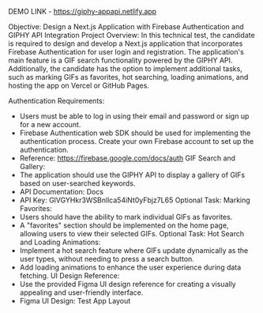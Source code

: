 DEMO LINK - https://giphy-appapi.netlify.app

Objective: Design a Next.js Application with Firebase Authentication and GIPHY API Integration
Project Overview:
In this technical test, the candidate is required to design and develop a Next.js application that incorporates Firebase Authentication for user login and registration. The application's main feature is a GIF search functionality powered by the GIPHY API. Additionally, the candidate has the option to implement additional tasks, such as marking GIFs as favorites, hot searching, loading animations, and hosting the app on Vercel or GitHub Pages.

Authentication Requirements:
- Users must be able to log in using their email and password or sign up for a new account.
- Firebase Authentication web SDK should be used for implementing the authentication process. Create your own Firebase account to set up the authentication.
- Reference: https://firebase.google.com/docs/auth
GIF Search and Gallery:
- The application should use the GIPHY API to display a gallery of GIFs based on user-searched keywords.
- API Documentation: Docs
- API Key: GlVGYHkr3WSBnllca54iNt0yFbjz7L65
Optional Task: Marking Favorites:
- Users should have the ability to mark individual GIFs as favorites.
- A "favorites" section should be implemented on the home page, allowing users to view their selected GIFs.
Optional Task: Hot Search and Loading Animations:
- Implement a hot search feature where GIFs update dynamically as the user types, without needing to press a search button.
- Add loading animations to enhance the user experience during data fetching.
UI Design Reference:
- Use the provided Figma UI design reference for creating a visually appealing and user-friendly interface.
- Figma UI Design: Test App Layout
